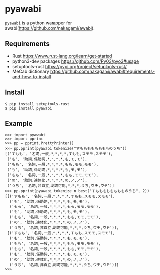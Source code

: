 # pyawabi

`pyawabi` is a python warapper for awabi(https://github.com/nakagami/awabi).

## Requirements

- Rust https://www.rust-lang.org/learn/get-started
- python3-dev packages https://github.com/PyO3/pyo3#usage
- setuptools-rust https://pypi.org/project/setuptools-rust/
- MeCab dictionary https://github.com/nakagami/awabi#requirements-and-how-to-install

## Install

```
$ pip install setuptools-rust
$ pip install pyawabi
```

## Example

```
>>> import pyawabi
>>> import pprint
>>> pp = pprint.PrettyPrinter()
>>> pp.pprint(pyawabi.tokenize("すもももももももものうち"))
[('すもも', '名詞,一般,*,*,*,*,すもも,スモモ,スモモ'),
 ('も', '助詞,係助詞,*,*,*,*,も,モ,モ'),
 ('もも', '名詞,一般,*,*,*,*,もも,モモ,モモ'),
 ('も', '助詞,係助詞,*,*,*,*,も,モ,モ'),
 ('もも', '名詞,一般,*,*,*,*,もも,モモ,モモ'),
 ('の', '助詞,連体化,*,*,*,*,の,ノ,ノ'),
 ('うち', '名詞,非自立,副詞可能,*,*,*,うち,ウチ,ウチ')]
>>> pp.pprint(pyawabi.tokenize_n_best("すもももももももものうち", 2))
[[('すもも', '名詞,一般,*,*,*,*,すもも,スモモ,スモモ'),
  ('も', '助詞,係助詞,*,*,*,*,も,モ,モ'),
  ('もも', '名詞,一般,*,*,*,*,もも,モモ,モモ'),
  ('も', '助詞,係助詞,*,*,*,*,も,モ,モ'),
  ('もも', '名詞,一般,*,*,*,*,もも,モモ,モモ'),
  ('の', '助詞,連体化,*,*,*,*,の,ノ,ノ'),
  ('うち', '名詞,非自立,副詞可能,*,*,*,うち,ウチ,ウチ')],
 [('すもも', '名詞,一般,*,*,*,*,すもも,スモモ,スモモ'),
  ('も', '助詞,係助詞,*,*,*,*,も,モ,モ'),
  ('もも', '名詞,一般,*,*,*,*,もも,モモ,モモ'),
  ('もも', '名詞,一般,*,*,*,*,もも,モモ,モモ'),
  ('も', '助詞,係助詞,*,*,*,*,も,モ,モ'),
  ('の', '助詞,連体化,*,*,*,*,の,ノ,ノ'),
  ('うち', '名詞,非自立,副詞可能,*,*,*,うち,ウチ,ウチ')]]
>>>
```
